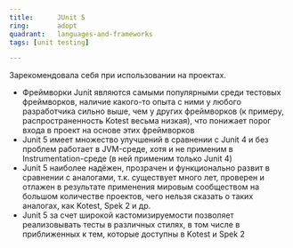 ```yaml
---
title:      JUnit 5
ring:       adopt
quadrant:   languages-and-frameworks
tags: [unit testing]

---
```


Зарекомендовала себя при использовании на проектах.
- Фреймворки Junit являются самыми популярными среди тестовых фреймворков, наличие какого-то опыта с ними у любого разработчика сильно выше, чем у других фреймворков (к примеру, распространенность Kotest весьма низкая), что понижает порог входа в проект на основе этих фреймворков
- Junit 5 имеет множество улучшений в сравнении с Junit 4 и без проблем работает в JVM-среде, хотя и не применим в Instrumentation-среде (в ней применим только Junit 4)
- Junit 5 наиболее надёжен, прозрачен и функционально развит в сравнении с аналогами, т.к. существует много лет, проверен и отлажен в результате применения мировым сообществом на большом количестве проектов, чего нельзя сказать о таких аналогах, как Kotest, Spek 2 и др.
- Junit 5 за счет широкой кастомизируемости позволяет реализовывать тесты в различных стилях, в том числе в приближенных к тем, которые доступны в Kotest и Spek 2
